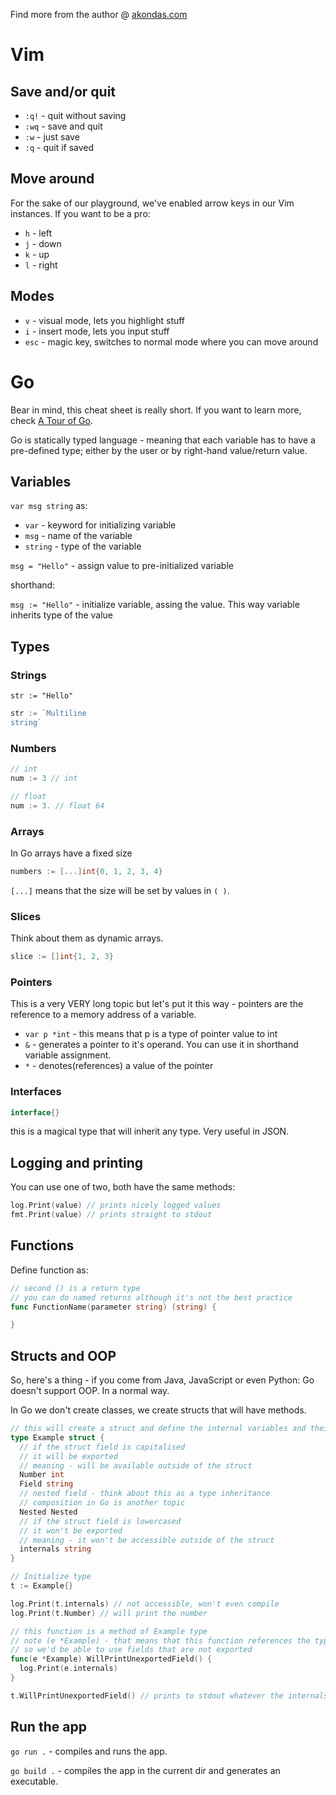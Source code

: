 Find more from the author @ [akondas.com](https://akondas.com)

# Vim

## Save and/or quit

* `:q!` - quit without saving
* `:wq` - save and quit
* `:w` - just save
* `:q` - quit if saved

## Move around

For the sake of our playground, we've enabled arrow keys in our Vim instances.
If you want to be a pro:

* `h` - left
* `j` - down
* `k` - up
* `l` - right

## Modes

* `v` - visual mode, lets you highlight stuff
* `i` - insert mode, lets you input stuff
* `esc` - magic key, switches to normal mode where you can move around

# Go

Bear in mind, this cheat sheet is really short. If you want to learn more, check [A Tour of Go](https://tour.golang.org).

Go is statically typed language - meaning that each variable has to have a pre-defined type; either by the user or by right-hand value/return value.

## Variables

`var msg string` as:

* `var` - keyword for initializing variable
* `msg` - name of the variable
* `string` - type of the variable

`msg = "Hello"` - assign value to pre-initialized variable

shorthand:

`msg := "Hello"` - initialize variable, assing the value. This way variable inherits type of the value

## Types

### Strings

`str := "Hello"`

```go
str := `Multiline
string`
```

### Numbers

```go
// int
num := 3 // int

// float
num := 3. // float 64
```

### Arrays

In Go arrays have a fixed size

```go
numbers := [...]int{0, 1, 2, 3, 4}
```

`[...]` means that the size will be set by values in `( )`.

### Slices

Think about them as dynamic arrays.

```go
slice := []int{1, 2, 3}
```

### Pointers

This is a very VERY long topic but let's put it this way - pointers are the reference to a memory address of a variable.

* `var p *int` - this means that p is a type of pointer value to int
* `&` - generates a pointer to it's operand. You can use it in shorthand variable assignment.
* `*` - denotes(references) a value of the pointer

### Interfaces

```go
interface{}
```

this is a magical type that will inherit any type. Very useful in JSON.

## Logging and printing

You can use one of two, both have the same methods:

```go
log.Print(value) // prints nicely logged values
fmt.Print(value) // prints straight to stdout
```

## Functions

Define function as:

```go
// second () is a return type
// you can do named returns although it's not the best practice
func FunctionName(parameter string) (string) {

}
```

## Structs and OOP

So, here's a thing - if you come from Java, JavaScript or even Python: Go doesn't support OOP. In a normal way. 

In Go we don't create classes, we create structs that will have methods.

```go
// this will create a struct and define the internal variables and their types
type Example struct {
  // if the struct field is capitalised
  // it will be exported
  // meaning - will be available outside of the struct
  Number int
  Field string
  // nested field - think about this as a type inheritance
  // composition in Go is another topic
  Nested Nested
  // if the struct field is lowercased
  // it won't be exported
  // meaning - it won't be accessible outside of the struct
  internals string
}

// Initialize type
t := Example{}

log.Print(t.internals) // not accessible, won't even compile
log.Print(t.Number) // will print the number

// this function is a method of Example type
// note (e *Example) - that means that this function references the type
// so we'd be able to use fields that are not exported
func(e *Example) WillPrintUnexportedField() {
  log.Print(e.internals)
}

t.WillPrintUnexportedField() // prints to stdout whatever the internals field value is
```

## Run the app

`go run .` - compiles and runs the app.

`go build .` - compiles the app in the current dir and generates an executable.

